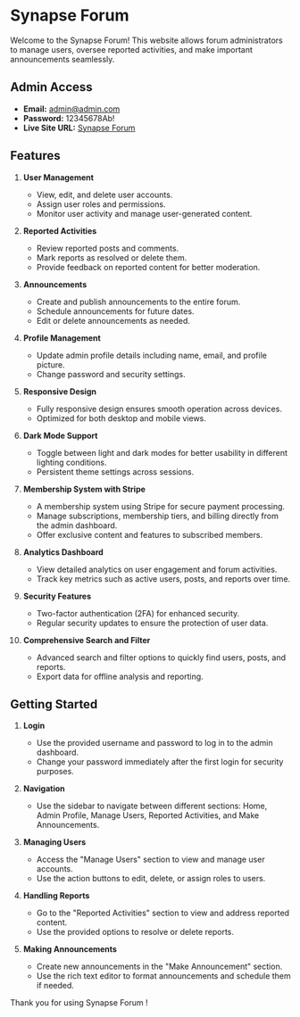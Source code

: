 # Synapse Forum 

Welcome to the Synapse Forum! This website allows forum administrators to manage users, oversee reported activities, and make important announcements seamlessly.

## Admin Access

- **Email:** admin@admin.com
- **Password:** 12345678Ab!
- **Live Site URL:** [Synapse Forum](https://synapse-forum-admin.com)

## Features

1. **User Management**
   - View, edit, and delete user accounts.
   - Assign user roles and permissions.
   - Monitor user activity and manage user-generated content.

2. **Reported Activities**
   - Review reported posts and comments.
   - Mark reports as resolved or delete them.
   - Provide feedback on reported content for better moderation.

3. **Announcements**
   - Create and publish announcements to the entire forum.
   - Schedule announcements for future dates.
   - Edit or delete announcements as needed.

4. **Profile Management**
   - Update admin profile details including name, email, and profile picture.
   - Change password and security settings.

5. **Responsive Design**
   - Fully responsive design ensures smooth operation across devices.
   - Optimized for both desktop and mobile views.

6. **Dark Mode Support**
   - Toggle between light and dark modes for better usability in different lighting conditions.
   - Persistent theme settings across sessions.

7. **Membership System with Stripe**
    - A membership system using Stripe for secure payment processing.
    - Manage subscriptions, membership tiers, and billing directly from the admin dashboard.
    - Offer exclusive content and features to subscribed members.

8. **Analytics Dashboard**
   - View detailed analytics on user engagement and forum activities.
   - Track key metrics such as active users, posts, and reports over time.

9. **Security Features**
   - Two-factor authentication (2FA) for enhanced security.
   - Regular security updates to ensure the protection of user data.

10. **Comprehensive Search and Filter**
    - Advanced search and filter options to quickly find users, posts, and reports.
    - Export data for offline analysis and reporting.

## Getting Started

1. **Login**
   - Use the provided username and password to log in to the admin dashboard.
   - Change your password immediately after the first login for security purposes.

2. **Navigation**
   - Use the sidebar to navigate between different sections: Home, Admin Profile, Manage Users, Reported Activities, and Make Announcements.

3. **Managing Users**
   - Access the "Manage Users" section to view and manage user accounts.
   - Use the action buttons to edit, delete, or assign roles to users.

4. **Handling Reports**
   - Go to the "Reported Activities" section to view and address reported content.
   - Use the provided options to resolve or delete reports.

5. **Making Announcements**
   - Create new announcements in the "Make Announcement" section.
   - Use the rich text editor to format announcements and schedule them if needed.



Thank you for using Synapse Forum !
